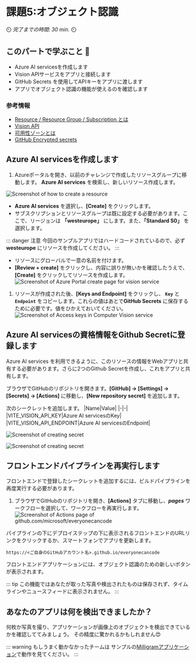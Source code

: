 # 課題5:オブジェクト認識

⏲️ _完了までの時間: 30 min._ ⏲️

## このパートで学ぶこと 🎯

- Azure AI servicesを作成します
- Vision APIサービスをアプリと接続します
- GitHub Secrets を使用してAPIキーをアプリに渡します
- アプリでオブジェクト認識の機能が使えるのを確認します

### 参考情報

- [ Resource / Resource Group / Subscription とは](https://docs.microsoft.com/azure/cloud-adoption-framework/govern/resource-consistency/resource-access-management)
- [Vision API](https://azure.microsoft.com/en-us/products/cognitive-services/vision-services/)
- [可用性ゾーンとは](https://docs.microsoft.com/azure/availability-zones/az-overview)
- [GitHub Encrypted secrets](https://docs.GitHub.com/en/actions/reference/encrypted-secrets)


## Azure AI servicesを作成します
1. Azureポータルを開き、以前のチャレンジで作成したリソースグループに移動します。 **Azure AI services** を検索し、新しいリソース作成します。
  
  ![Screenshot of how to create a resource](./images/createresource1.png)

   -  **Azure AI services** を選択し、**[Create]** をクリックします。
   - サブスクリプションとリソースグループは既に設定する必要があります。ここで、リージョンは **「westeurope」** にします。また、**「Standard S0」** を選択します。
  
  ::: danger 注意
  今回のサンプルアプリではハードコードされているので、必ず **westeurope** にリソースを作成してください。
  :::

- リソースにグローバルで一意の名前を付けます。
- **[Review + create]** をクリックし、内容に誤りが無いかを確認したうえで、**[Create]** をクリックしてリソースを作成します。
  ![Screenshot of Azure Portal create page for vision service](./images/createvisionresource.png)

1. リソースが作成された後、**[Keys and Endpoint]** をクリックし、  **`Key`** と **`Endpoint`** をコピーします。これらの値はあとで**GitHub Secrets** に保存するために必要です。値をひかえておいてください。
   ![Screenshot of Access keys in Computer Vision service](./images/copykeys.png)


## Azure AI servicesの資格情報をGithub Secretに登録します

Azure AI services を利用できるように、このリソースの情報をWebアプリと共有する必要があります。さらに2つのGithub Secretを作成し、これをアプリと共有します。

ブラウザでGitHubのリポジトリを開きます。**[GitHub] -> [Settings] -> [Secrets] -> [Actions]** に移動し、**[New repository secret]** を追加します。

  次のシークレットを追加します。
  |Name|Value|
  |-|-|
  |VITE_VISION_API_KEY|Azure AI servicesのKey|
  |VITE_VISION_API_ENDPOINT|Azure AI servicesのEndpoint|


![Screenshot of creating secret](./images/action_custom_vision_secret.png)

![Screenshot of creating secret](./images/vision-api-endpoint-secret.png)


## フロントエンドパイプラインを再実行します

フロントエンドで登録したシークレットを追加するには、ビルドパイプラインを再度実行する必要があります。

 1. ブラウザでGitHubのリポジトリを開き、**[Actions]** タブに移動し、**_pages_** ワークフローを選択して、ワークフローを再実行します。
  ![Screenshot of Actions page of github.com/microsoft/everyonecancode](./images/run-workflow.png)

パイプラインの下にデプロイステップの下に表示されるフロントエンドのURLリンクをクリックするか、スマートフォンでアプリを更新します。

`https://<ご自身のGitHubアカウント名>.github.io/everyonecancode`

フロントエンドアプリケーションには、オブジェクト認識のための新しいボタンが表示されます。

::: tip
この機能ではあなたが取った写真や検出されたものは保存されず、タイムラインやニュースフィードに表示されません。
:::

## あなたのアプリは何を検出できましたか？

何枚か写真を撮り、アプリケーションが画像上のオブジェクトを検出できているかを確認しててみましょう。
その精度に驚かれるかもしれません:heart_eyes:

::: warning
もしうまく動かなかったチームは サンプルの[Milligramアプリケーション](https://codeunicornmartha.github.io/FemaleAIAppInnovationEcosystem/#/?stack-key=a78e2b9a)で動作を見てください。
:::

